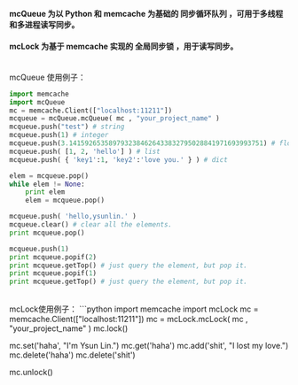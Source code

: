 #### mcQueue 为以 Python 和 memcache 为基础的 同步循环队列 ，可用于多线程和多进程读写同步。

#### mcLock 为基于 memcache 实现的 全局同步锁 ，用于读写同步。
<br/>
mcQueue 使用例子：

```python
import memcache
import mcQueue
mc = memcache.Client(["localhost:11211"])
mcqueue = mcQueue.mcQueue( mc , "your_project_name" )
mcqueue.push("test") # string
mcqueue.push(1) # integer
mcqueue.push(3.1415926535897932384626433832795028841971693993751) # float
mcqueue.push( [1, 2, 'hello'] ) # list
mcqueue.push( { 'key1':1, 'key2':'love you.' } ) # dict

elem = mcqueue.pop()
while elem != None:
    print elem
    elem = mcqueue.pop()

mcqueue.push( 'hello,ysunlin.' )
mcqueue.clear() # clear all the elements.
print mcqueue.pop()

mcqueue.push(1)
print mcqueue.popif(2)
print mcqueue.getTop() # just query the element, but pop it.
print mcqueue.popif(1)
print mcqueue.getTop() # just query the element, but pop it.
```

<br/>
mcLock使用例子：
```python
import memcache
import mcLock
mc = memcache.Client(["localhost:11211"])
mc = mcLock.mcLock( mc , "your_project_name" )
mc.lock()

mc.set('haha', "I'm Ysun Lin.")
mc.get('haha')
mc.add('shit', "I lost my love.")
mc.delete('haha')
mc.delete('shit')

mc.unlock()
```
